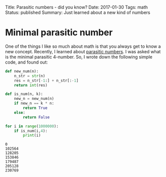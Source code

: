 Title: Parasitic numbers - did you know?
Date: 2017-01-30
Tags: math
Status: published
Summary: Just learned about a new kind of numbers

# Minimal parasitic number

One of the things I like so much about math is that you always get to know a new concept.
Recently, I learned about [parasitic numbers](https://en.wikipedia.org/wiki/Parasitic_number).
I was asked what is the minimal parasitic 4-number.
So, I wrote down the following simple code, and found out:


```python
def new_num(n):
    n_str = str(n)
    res = n_str[-1:] + n_str[:-1]
    return int(res)
```


```python
def is_num(n, k):
    new_n = new_num(n)
    if new_n == k * n:
        return True
    else:
        return False
```


```python
for i in range(1000000):
    if is_num(i,4):
        print(i)
```

    0
    102564
    128205
    153846
    179487
    205128
    230769
